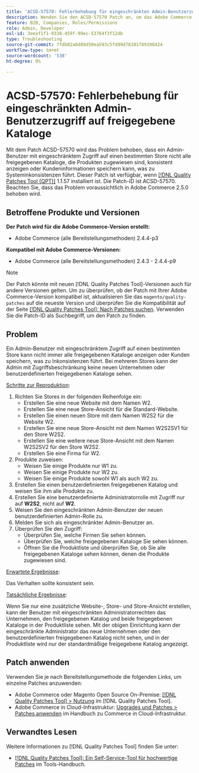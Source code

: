```yaml
---
title: 'ACSD-57570: Fehlerbehebung für eingeschränkten Admin-Benutzerzugriff auf freigegebene Kataloge'
description: Wenden Sie den ACSD-57570 Patch an, um das Adobe Commerce-Problem zu beheben, bei dem ein Admin-Benutzer mit eingeschränktem Administratorzugriff auf einen bestimmten Store nicht alle freigegebenen Kataloge, die Produkten zugewiesen sind, konsistent anzeigen oder Kundeninformationen speichern kann, was zu Systeminkonsistenzen führt.
feature: B2B, Companies, Roles/Permissions
role: Admin, Developer
exl-id: 3eeaf1f1-0338-459f-99ec-53764f3f12db
type: Troubleshooting
source-git-commit: 7fdb02a6d89d50ea593c5fd99d78101f89198424
workflow-type: tm+mt
source-wordcount: '538'
ht-degree: 0%

---
```


# ACSD-57570: Fehlerbehebung für eingeschränkten Admin-Benutzerzugriff auf freigegebene Kataloge

Mit dem Patch ACSD-57570 wird das Problem behoben, dass ein Admin-Benutzer mit eingeschränktem Zugriff auf einen bestimmten Store nicht alle freigegebenen Kataloge, die Produkten zugewiesen sind, konsistent anzeigen oder Kundeninformationen speichern kann, was zu Systeminkonsistenzen führt. Dieser Patch ist verfügbar, wenn [[!DNL Quality Patches Tool (QPT)]](/help/tools/quality-patches-tool/quality-patches-tool-to-self-serve-quality-patches.md) 1.1.57 installiert ist. Die Patch-ID ist ACSD-57570. Beachten Sie, dass das Problem voraussichtlich in Adobe Commerce 2.5.0 behoben wird.

## Betroffene Produkte und Versionen

**Der Patch wird für die Adobe Commerce-Version erstellt:**

* Adobe Commerce (alle Bereitstellungsmethoden) 2.4.4-p3

**Kompatibel mit Adobe Commerce-Versionen:**

* Adobe Commerce (alle Bereitstellungsmethoden) 2.4.3 - 2.4.4-p9

>[!NOTE]
>
>Der Patch könnte mit neuen [!DNL Quality Patches Tool]-Versionen auch für andere Versionen gelten. Um zu überprüfen, ob der Patch mit Ihrer Adobe Commerce-Version kompatibel ist, aktualisieren Sie das `magento/quality-patches` auf die neueste Version und überprüfen Sie die Kompatibilität auf der Seite [[!DNL Quality Patches Tool]: Nach Patches suchen](https://experienceleague.adobe.com/tools/commerce-quality-patches/index.html?lang=de). Verwenden Sie die Patch-ID als Suchbegriff, um den Patch zu finden.

## Problem

Ein Admin-Benutzer mit eingeschränktem Zugriff auf einen bestimmten Store kann nicht immer alle freigegebenen Kataloge anzeigen oder Kunden speichern, was zu Inkonsistenzen führt. Bei mehreren Stores kann der Admin mit Zugriffsbeschränkung keine neuen Unternehmen oder benutzerdefinierten freigegebenen Kataloge sehen.

<u>Schritte zur Reproduktion</u>:

1. Richten Sie Stores in der folgenden Reihenfolge ein:
   * Erstellen Sie eine neue Website mit dem Namen W2.
   * Erstellen Sie eine neue Store-Ansicht für die Standard-Website.
   * Erstellen Sie einen neuen Store mit dem Namen W2S2 für die Website W2.
   * Erstellen Sie eine neue Store-Ansicht mit dem Namen W2S2SV1 für den Store W2S2.
   * Erstellen Sie eine weitere neue Store-Ansicht mit dem Namen W2S2SV2 für den Store W2S2.
   * Erstellen Sie eine Firma für W2.
1. Produkte zuweisen:
   * Weisen Sie einige Produkte nur W1 zu.
   * Weisen Sie einige Produkte nur W2 zu.
   * Weisen Sie einige Produkte sowohl W1 als auch W2 zu.
1. Erstellen Sie einen benutzerdefinierten freigegebenen Katalog und weisen Sie ihm alle Produkte zu.
1. Erstellen Sie eine benutzerdefinierte Administratorrolle mit Zugriff nur auf **W2S2**, nicht auf **W2**.
1. Weisen Sie den eingeschränkten Admin-Benutzer der neuen benutzerdefinierten Admin-Rolle zu.
1. Melden Sie sich als eingeschränkter Admin-Benutzer an.
1. Überprüfen Sie den Zugriff:
   * Überprüfen Sie, welche Firmen Sie sehen können.
   * Überprüfen Sie, welche freigegebenen Kataloge Sie sehen können.
   * Öffnen Sie die Produktliste und überprüfen Sie, ob Sie alle freigegebenen Kataloge sehen können, denen die Produkte zugewiesen sind.

<u>Erwartete Ergebnisse</u>:

Das Verhalten sollte konsistent sein.

<u>Tatsächliche Ergebnisse</u>:

Wenn Sie nur eine zusätzliche Website-, Store- und Store-Ansicht erstellen, kann der Benutzer mit eingeschränkten Administratorrechten das Unternehmen, den freigegebenen Katalog und beide freigegebenen Kataloge in der Produktliste sehen. Mit der obigen Einrichtung kann der eingeschränkte Administrator das neue Unternehmen oder den benutzerdefinierten freigegebenen Katalog nicht sehen, und in der Produktliste wird nur der standardmäßige freigegebene Katalog angezeigt.

## Patch anwenden

Verwenden Sie je nach Bereitstellungsmethode die folgenden Links, um einzelne Patches anzuwenden:

* Adobe Commerce oder Magento Open Source On-Premise: [[!DNL Quality Patches Tool] > Nutzung](/help/tools/quality-patches-tool/usage.md) im [!DNL Quality Patches Tool].
* Adobe Commerce in Cloud-Infrastruktur: [Upgrades und Patches > Patches anwenden](https://experienceleague.adobe.com/docs/commerce-cloud-service/user-guide/develop/upgrade/apply-patches.html?lang=de) im Handbuch zu Commerce in Cloud-Infrastruktur.

## Verwandtes Lesen

Weitere Informationen zu [!DNL Quality Patches Tool] finden Sie unter:

* [[!DNL Quality Patches Tool]: Ein Self-Service-Tool für hochwertige Patches](/help/tools/quality-patches-tool/quality-patches-tool-to-self-serve-quality-patches.md) im Tools-Handbuch.
